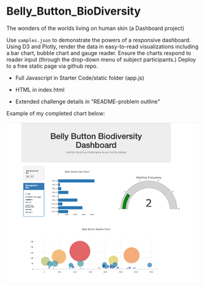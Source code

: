 # Belly_Button_BioDiversity
The wonders of the worlds living on human skin (a Dashboard project)

Use `samples.json` to demonstrate the powers of a responsive dashboard. Using D3 and Plotly, render the data in easy-to-read visualizations including a bar chart, bubble chart and gauge reader. Ensure the charts respond to reader input (through the drop-down menu of subject participants.) Deploy to a free static page via github repo.

* Full Javascript in Starter Code/static folder (app.js)

* HTML in index.html

* Extended challenge details in "README-problem outline"

Example of my completed chart below:

  ![Dash Example](/Images/Belly_Button_Dash_EX.png)
